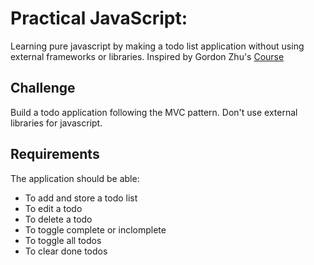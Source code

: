 
# Practical JavaScript:

Learning pure javascript by making a todo list application without using external frameworks or libraries.
Inspired by Gordon Zhu's [Course](https://watchandcode.com/)

## Challenge

Build a todo application following the MVC pattern.
Don't use external libraries for javascript.

## Requirements

The application should be able:

* To add and store a todo list
* To edit a todo 
* To delete a todo
* To toggle complete or inclomplete
* To toggle all todos
* To clear done todos
